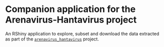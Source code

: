 # Companion application for the Arenavirus-Hantavirus project

An RShiny application to explore, subset and download the data extracted as part of the [`arenavirus_hantavirus`](https://github.com/DidDrog11/arenavirus_hantavirus/tree/main) project.
